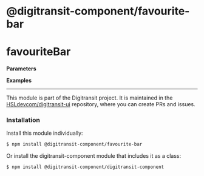 # @digitransit-component/favourite-bar

# favouriteBar

<DESCRIPTION>

**Parameters**
<PARAMETERS>

**Examples**

<!-- This file is automatically generated. Please don't edit it directly:
if you find an error, edit the source file (likely index.js), and re-run
./scripts/generate-readmes in the digitransit-component folder. -->

---

This module is part of the Digitransit project. It is maintained in the
[HSLdevcom/digitransit-ui](https://github.com/HSLdevcom/digitransit-ui) repository, where you can create
PRs and issues.

### Installation

Install this module individually:

```sh
$ npm install @digitransit-component/favourite-bar
```

Or install the digitransit-component module that includes it as a class:

```sh
$ npm install @digitransit-component/digitransit-component
```
